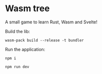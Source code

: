 # Wasm tree

A small game to learn Rust, Wasm and Svelte!

Build the lib:

`wasm-pack build --release -t bundler`

Run the application:

`npm i`

`npm run dev`
